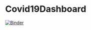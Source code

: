 # Covid19Dashboard

[![Binder](https://mybinder.org/badge_logo.svg)](https://mybinder.org/v2/gh/MuhuriJSON/Covid19Dashboard/master?filepath=covid19Dashboard.ipynb)
